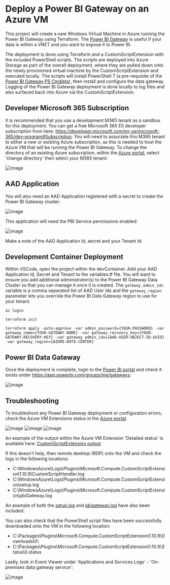 # Deploy a Power BI Gateway on an Azure VM

This project will create a new Windows Virtual Machine in Azure running the Power BI Gateway using Terraform.  The [Power BI Gateway](https://docs.microsoft.com/en-us/data-integration/gateway/service-gateway-onprem) is useful if your data is within a VNET and you want to expose it to Power BI.

The deployment is done using Terraform and a CustomScriptExtension with the included PowerShell scripts.  The scripts are deployed into Azure Storage as part of the overall deployment, where they are pulled down onto the newly provisioned virtual machine by the CustomScriptExtension and executed locally.  The scripts will install PowerShell 7 (a pre-requisite of the [Power BI Gateway PS Cmdlets](https://docs.microsoft.com/en-us/powershell/gateway/overview?view=datagateway-ps)), then install and configure the data gateway.  Logging of the Power BI Gateway deployment is done locally to log files and also surfaced back into Azure via the CustomScriptExtension.

## Developer Microsoft 365 Subscription

It is recommended that you use a development M365 tenant as a sandbox for this deployment.  You can get a free Microsoft 365 E5 developer subscription from here: https://developer.microsoft.com/en-us/microsoft-365/dev-program#Subscription.  You will need to associate this M365 tenant to either a new or existing Azure subscription, as this is needed to host the Azure VM that will be running the Power BI Gateway.  To change the directory of an existing Azure subscription, within the [Azure portal](https://portal.azure.com/), select 'change directory' then select your M365 tenant:

![image](docs/azure_directory.png)

## AAD Application

You will also need an AAD Application registered with a secret to create the Power BI Gateway cluster:

![image](docs/aad_app.png)

This application will need the PBI Service permissions enabled:

![image](docs/aad_app_permissions.png)

Make a note of the AAD Application Id, secret and your Tenant Id.

## Development Container Deployment

Within VSCode, open the project within the devContainer.  Add your AAD Application Id, Secret and Tenant to the variables.tf file.  You will want to ensure you add additional administrator(s)  to the Power BI Gateway Data Cluster so that you can manage it once it is created.  The `gateway_admin_ids` variable is a comma separated list of AAD User Ids and the `gateway_region` parameter lets you override the Power BI Data Gateway region to use for your tenant.

`az login`

`terraform init`

`terraform apply -auto-approve -var admin_password={YOUR-PASSWORD} -var gateway_name={YOUR-GATEWAY-NAME} -var gateway_recovery_key={YOUR-GATEWAY-RECOVERY-KEY} -var gateway_admin_ids={AAD-USER-OBJECT-ID-GUID} -var gateway_region={AZURE-DATA-CENTER}`

## Power BI Data Gateway

Once the deployment is complete, login to the [Power BI portal](https://app.powerbi.com/) and check it exists under https://app.powerbi.com/groups/me/gateways:

![image](docs/pbi_gateway.png)

## Troubleshooting

To troubleshoot any Power BI Gateway deployment or configuration errors, check the Azure VM Extensions status in the [Azure portal](https://portal.azure.com/):

![image](docs/vm_extensions.png)
![image](docs/vm_extensions_status.png)
![image](docs/vm_extensions_status_output.png)

An example of the output within the Azure VM Extension 'Detailed status' is available here: [CustomScriptExtension output](docs/gatewayinstall.json)

If this doesn't help, then remote desktop (RDP) onto the VM and check the logs in the following locations:

- C:\WindowsAzure\Logs\Plugins\Microsoft.Compute.CustomScriptExtension\1.10.9\CustomScriptHandler.log
- C:\WindowsAzure\Logs\Plugins\Microsoft.Compute.CustomScriptExtension\setup.log
- C:\WindowsAzure\Logs\Plugins\Microsoft.Compute.CustomScriptExtension\pbiGateway.log

An example of both the [setup.log](docs/setup.log) and [pbigateway.log](docs/pbiGateway.log) have also been included.

You can also check that the PowerShell script files have been successfully downloaded onto the VM in the following location:

- C:\Packages\Plugins\Microsoft.Compute.CustomScriptExtension\1.10.9\Downloads\0\
- C:\Packages\Plugins\Microsoft.Compute.CustomScriptExtension\1.10.9\Status\0.status

Lastly, look in Event Viewer under 'Applications and Services Logs' - 'On-premises data gateway service':

![image](docs/eventvwr.png)